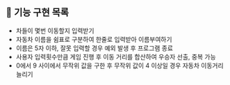 ## 🚀 기능 구현 목록

- 차들이 몇번 이동할지 입력받기
- 자동차 이름을 쉼표로 구분하여 한줄로 입력받아 이름부여하기
- 이름은 5자 이하, 잘못 입력할 경우 예외 발생 후 프로그램 종료
- 사용자 입력횟수만큼 게임 진행 후 이동 거리를 합산하여 우승자 선출, 중복 가능 
- 0에서 9 사이에서 무작위 값을 구한 후 무작위 값이 4 이상일 경우 자동차 이동거리 늘리기